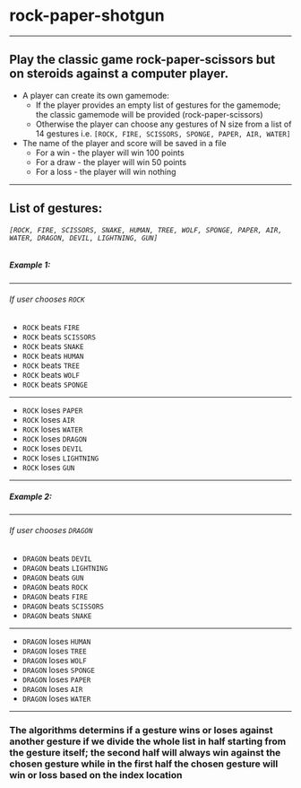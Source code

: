 # rock-paper-shotgun
---
Play the classic game rock-paper-scissors but on steroids against a computer player.
---
* A player can create its own gamemode:
  * If the player provides an empty list of gestures for the gamemode; the classic gamemode will be provided (rock-paper-scissors)
  * Otherwise the player can choose any gestures of N size from a list of 14 gestures i.e. `[ROCK, FIRE, SCISSORS, SPONGE, PAPER, AIR, WATER]`
* The name of the player and score will be saved in a file
  * For a win - the player will win 100 points
  * For a draw - the player will win 50 points
  * For a loss - the player will win nothing
---
List of gestures: 
---
###### `[ROCK, FIRE, SCISSORS, SNAKE, HUMAN, TREE, WOLF, SPONGE, PAPER, AIR, WATER, DRAGON, DEVIL, LIGHTNING, GUN]`
##### Example 1:
---
###### If user chooses `ROCK`
* `ROCK` beats `FIRE`
* `ROCK` beats `SCISSORS`
* `ROCK` beats `SNAKE`
* `ROCK` beats `HUMAN`
* `ROCK` beats `TREE`
* `ROCK` beats `WOLF`
* `ROCK` beats `SPONGE`
---
* `ROCK` loses `PAPER`
* `ROCK` loses `AIR`
* `ROCK` loses `WATER`
* `ROCK` loses `DRAGON`
* `ROCK` loses `DEVIL`
* `ROCK` loses `LIGHTNING`
* `ROCK` loses `GUN`
---
##### Example 2:
---
###### If user chooses `DRAGON`
* `DRAGON` beats `DEVIL`
* `DRAGON` beats `LIGHTNING`
* `DRAGON` beats `GUN`
* `DRAGON` beats `ROCK`
* `DRAGON` beats `FIRE`
* `DRAGON` beats `SCISSORS`
* `DRAGON` beats `SNAKE`
---
* `DRAGON` loses `HUMAN`
* `DRAGON` loses `TREE`
* `DRAGON` loses `WOLF`
* `DRAGON` loses `SPONGE`
* `DRAGON` loses `PAPER`
* `DRAGON` loses `AIR`
* `DRAGON` loses `WATER`
---
### The algorithms determins if a gesture wins or loses against another gesture if we divide the whole list in half starting from the gesture itself; the second half will always win against the chosen gesture while in the first half the chosen gesture will win or loss based on the index location
